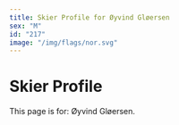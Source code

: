 ```yaml
---
title: Skier Profile for Øyvind Gløersen
sex: "M"
id: "217"
image: "/img/flags/nor.svg" 
---
```


# Skier Profile

This page is for: Øyvind Gløersen.
    